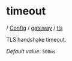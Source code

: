 # timeout

/ [Config](../../../README.md) / [gateway](../../README.md) / [tls](../README.md) 

TLS handshake timeout.

*Default value*: `500ms`
